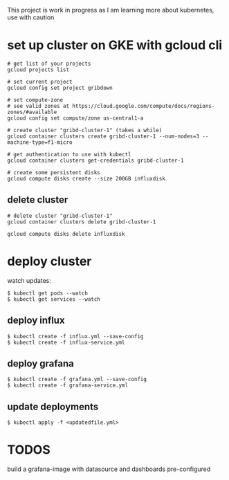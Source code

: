 
This project is work in progress as I am learning more about kubernetes, use with caution

# set up cluster on GKE with gcloud cli

    # get list of your projects
    gcloud projects list
    
    # set current project
    gcloud config set project gribdown
    
    # set compute-zone
    # see valid zones at https://cloud.google.com/compute/docs/regions-zones/#available 
    gcloud config set compute/zone us-central1-a
    
    # create cluster "gribd-cluster-1" (takes a while)
    gcloud container clusters create gribd-cluster-1 --num-nodes=3 --machine-type=f1-micro
    
    # get authentication to use with kubectl
    gcloud container clusters get-credentials gribd-cluster-1 
    
    # create some persistent disks
    gcloud compute disks create --size 200GB influxdisk
    
## delete cluster
    
    # delete cluster "gribd-cluster-1"
    gcloud container clusters delete gribd-cluster-1 
    
    gcloud compute disks delete influxdisk
    
# deploy cluster

watch updates:

    $ kubectl get pods --watch
    $ kubectl get services --watch

## deploy influx

    $ kubectl create -f influx.yml --save-config
    $ kubectl create -f influx-service.yml

## deploy grafana

    $ kubectl create -f grafana.yml --save-config
    $ kubectl create -f grafana-service.yml
    
## update deployments

    $ kubectl apply -f <updatedfile.yml>
    
    
# TODOS

build a grafana-image with datasource and dashboards pre-configured
